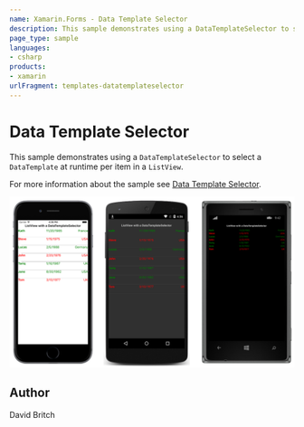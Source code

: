 ```yaml
---
name: Xamarin.Forms - Data Template Selector
description: This sample demonstrates using a DataTemplateSelector to select a DataTemplate at runtime per item in a ListView.
page_type: sample
languages:
- csharp
products:
- xamarin
urlFragment: templates-datatemplateselector
---
```

# Data Template Selector

This sample demonstrates using a `DataTemplateSelector` to select a `DataTemplate` at runtime per item in a `ListView`.

For more information about the sample see [Data Template Selector](http://developer.xamarin.com/guides/xamarin-forms/templates/data-templates/selector/).

![Data Template Selector application screenshot](Screenshots/01All.png "Data Template Selector application screenshot")

## Author

David Britch
